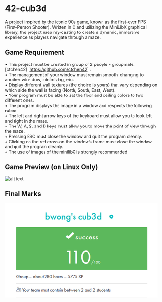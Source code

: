 # 42-cub3d

A project inspired by the iconic 90s game, known as the first-ever FPS (First-Person Shooter). Written in C and utilizing the MiniLibX graphical library, the project uses ray-casting to create a dynamic, immersive experience as players navigate through a maze.

## Game Requirement

• This project must be created in group of 2 people - groupmate: [ctchen42] (https://github.com/ctchen42) . \
• The management of your window must remain smooth: changing to another win-
dow, minimizing, etc.\
• Display different wall textures (the choice is yours) that vary depending on which
side the wall is facing (North, South, East, West).\
• Your program must be able to set the floor and ceiling colors to two different ones.\
• The program displays the image in a window and respects the following rules:\
 ◦ The left and right arrow keys of the keyboard must allow you to look left and right in the maze.\
 ◦ The W, A, S, and D keys must allow you to move the point of view through the maze. \
 ◦ Pressing ESC must close the window and quit the program cleanly.\
 ◦ Clicking on the red cross on the window’s frame must close the window and quit the program cleanly.\
 ◦ The use of images of the minilibX is strongly recommended

## Game Preview (on Linux Only)

![alt text](cub3d.gif)

## Final Marks

![alt text](cub3d.png)
